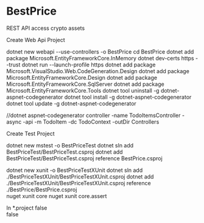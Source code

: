 # BestPrice
REST API access crypto assets

Create Web Api Project

dotnet new webapi --use-controllers -o BestPrice
cd BestPrice
dotnet add package Microsoft.EntityFrameworkCore.InMemory
dotnet dev-certs https --trust
dotnet run --launch-profile https
dotnet add package Microsoft.VisualStudio.Web.CodeGeneration.Design
dotnet add package Microsoft.EntityFrameworkCore.Design
dotnet add package Microsoft.EntityFrameworkCore.SqlServer
dotnet add package Microsoft.EntityFrameworkCore.Tools
dotnet tool uninstall -g dotnet-aspnet-codegenerator
dotnet tool install -g dotnet-aspnet-codegenerator
dotnet tool update -g dotnet-aspnet-codegenerator

//dotnet aspnet-codegenerator controller -name TodoItemsController -async -api -m TodoItem -dc TodoContext -outDir Controllers



Create Test Project

dotnet new mstest -o BestPriceTest
dotnet sln add BestPriceTest/BestPriceTest.csproj
dotnet add BestPriceTest/BestPriceTest.csproj reference BestPrice.csproj

dotnet new xunit -o BestPriceTestXUnit
dotnet sln add ./BestPriceTestXUnit/BestPriceTestXUnit.csproj
dotnet add ./BestPriceTestXUnit/BestPriceTestXUnit.csproj reference ./BestPrice/BestPrice.csproj  
nuget xunit core
nuget xunit core.assert



In *.project
<PropertyGroup>
    <GenerateAssemblyInfo>false</GenerateAssemblyInfo>   
    <GenerateTargetFrameworkAttribute>false</GenerateTargetFrameworkAttribute>
  </PropertyGroup>

